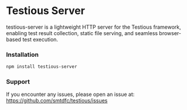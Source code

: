 # Testious Server

testious-server is a lightweight HTTP server for the Testious framework, enabling test result collection, static file serving, and seamless browser-based test execution.

### Installation

```bash
npm install testious-server
```

### Support

If you encounter any issues, please open an issue at:
https://github.com/smtdfc/testious/issues
